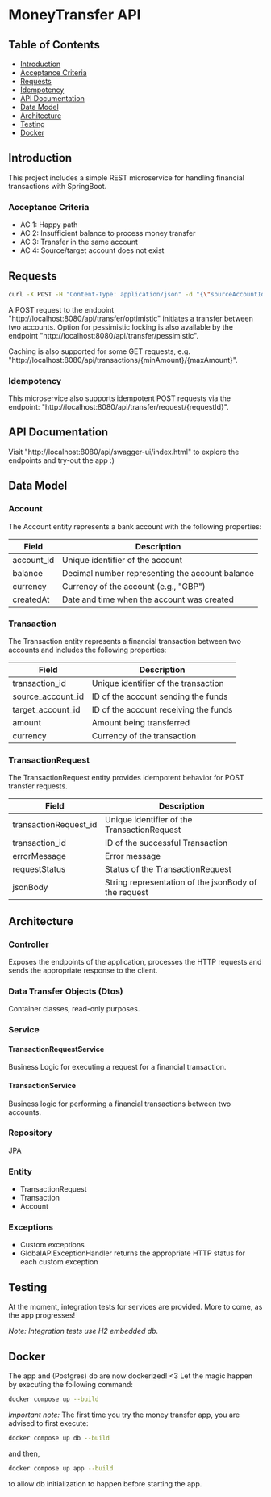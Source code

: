 # MoneyTransfer API

## Table of Contents
- [Introduction](#introduction)
- [Acceptance Criteria](#acceptance-criteria)
- [Requests](#requests)
- [Idempotency](#idempotency)
- [API Documentation](#api-documentation)
- [Data Model](#data-model)
- [Architecture](#architecture)
- [Testing](#testing)
- [Docker](#docker)

## Introduction
This project includes a simple REST microservice for handling financial transactions with SpringBoot.

### Acceptance Criteria
- AC 1: Happy path
- AC 2: Insufficient balance to process money transfer
- AC 3: Transfer in the same account
- AC 4: Source/target account does not exist

## Requests
````bash
curl -X POST -H "Content-Type: application/json" -d "{\"sourceAccountId\": \"79360a7e-5249-4822-b3fe-dabfd40b8737\", \"targetAccountId\": \"ef30b8d1-6c5d-4187-b2c4-ab3c640d1b18\", \"amount\": 30.00}" "http://localhost:8080/api/transfer/optimistic"
````
A POST request to the endpoint "http://localhost:8080/api/transfer/optimistic" initiates a transfer between two accounts. Option for pessimistic locking is also available by the endpoint "http://localhost:8080/api/transfer/pessimistic".

Caching is also supported for some GET requests, e.g. "http://localhost:8080/api/transactions/{minAmount}/{maxAmount}".

### Idempotency
This microservice also supports idempotent POST requests via the endpoint: "http://localhost:8080/api/transfer/request/{requestId}".

## API Documentation
Visit "http://localhost:8080/api/swagger-ui/index.html" to explore the endpoints and try-out the app :)

## Data Model
### Account
The Account entity represents a bank account with the following properties:

| Field     | Description                    |
|-----------|--------------------------------|
| account_id        | Unique identifier of the account |
| balance           | Decimal number representing the account balance |
| currency          | Currency of the account (e.g., "GBP") |
| createdAt         | Date and time when the account was created |

### Transaction
The Transaction entity represents a financial transaction between two accounts and includes the following properties:

| Field            | Description                          |
|------------------|--------------------------------------|
| transaction_id   | Unique identifier of the transaction |
| source_account_id  | ID of the account sending the funds   |
| target_account_id  | ID of the account receiving the funds |
| amount           | Amount being transferred              |
| currency         | Currency of the transaction           |

### TransactionRequest
The TransactionRequest entity provides idempotent behavior for POST transfer requests.

| Field                 | Description                                          |
|-----------------------|------------------------------------------------------|
| transactionRequest_id | Unique identifier of the TransactionRequest          |
| transaction_id        | ID of the successful Transaction                     |
| errorMessage          | Error message                                        |
| requestStatus         | Status of the TransactionRequest                     |
| jsonBody              | String representation of the jsonBody of the request |

## Architecture
### Controller
Exposes the endpoints of the application, processes the HTTP requests and sends the appropriate response to the client.

### Data Transfer Objects (Dtos)
Container classes, read-only purposes.

### Service
#### TransactionRequestService
Business Logic for executing a request for a financial transaction.

#### TransactionService
Business logic for performing a financial transactions between two accounts.

### Repository
JPA

### Entity
- TransactionRequest
- Transaction
- Account

### Exceptions
- Custom exceptions
- GlobalAPIExceptionHandler returns the appropriate HTTP status for each custom exception

## Testing
At the moment, integration tests for services are provided. More to come, as the app progresses! 

*Note: Integration tests use H2 embedded db.*

## Docker
The app and (Postgres) db are now dockerized! <3 Let the magic happen by executing the following command:
````bash
docker compose up --build
````
*Important note:* The first time you try the money transfer app, you are advised to first execute:
````bash
docker compose up db --build
````
and then, 
````bash
docker compose up app --build
````
to allow db initialization to happen before starting the app.



